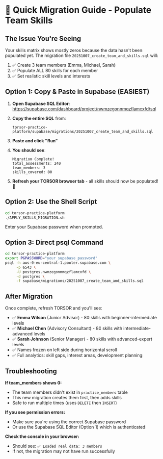 # 🚀 Quick Migration Guide - Populate Team Skills

## The Issue You're Seeing

Your skills matrix shows mostly zeros because the data hasn't been populated yet. The migration file `20251007_create_team_and_skills.sql` will:

1. ✅ Create 3 team members (Emma, Michael, Sarah)
2. ✅ Populate ALL 80 skills for each member
3. ✅ Set realistic skill levels and interests

## Option 1: Copy & Paste in Supabase (EASIEST)

1. **Open Supabase SQL Editor**: https://supabase.com/dashboard/project/nwmzegonnmqzflamcxfd/sql

2. **Copy the entire SQL** from:
   ```
   torsor-practice-platform/supabase/migrations/20251007_create_team_and_skills.sql
   ```

3. **Paste and click "Run"**

4. **You should see**:
   ```
   Migration Complete!
   total_assessments: 240
   team_members: 3
   skills_covered: 80
   ```

5. **Refresh your TORSOR browser tab** - all skills should now be populated! 🎉

## Option 2: Use the Shell Script

```bash
cd torsor-practice-platform
./APPLY_SKILLS_MIGRATION.sh
```

Enter your Supabase password when prompted.

## Option 3: Direct psql Command

```bash
cd torsor-practice-platform
export PGPASSWORD="your_supabase_password"
psql -h aws-0-eu-central-1.pooler.supabase.com \
     -p 6543 \
     -U postgres.nwmzegonnmqzflamcxfd \
     -d postgres \
     -f supabase/migrations/20251007_create_team_and_skills.sql
```

## After Migration

Once complete, refresh TORSOR and you'll see:

- ✅ **Emma Wilson** (Junior Advisor) - 80 skills with beginner-intermediate levels
- ✅ **Michael Chen** (Advisory Consultant) - 80 skills with intermediate-advanced levels  
- ✅ **Sarah Johnson** (Senior Manager) - 80 skills with advanced-expert levels
- ✅ Names frozen on left side during horizontal scroll
- ✅ Full analytics: skill gaps, interest areas, development planning

## Troubleshooting

**If team_members shows 0:**
- The team members didn't exist in `practice_members` table
- This new migration creates them first, then adds skills
- Safe to run multiple times (uses `DELETE` then `INSERT`)

**If you see permission errors:**
- Make sure you're using the correct Supabase password
- Or use the Supabase SQL Editor (Option 1) which is authenticated

**Check the console in your browser:**
- Should see: `✅ Loaded real data: 3 members`
- If not, the migration may not have run successfully

